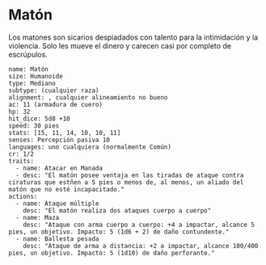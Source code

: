 # Matón

Los matones son sicarios despiadados con talento para la intimidación y la violencia. Solo les mueve el dinero y carecen casi por completo de escrúpulos.

```statblock
name: Matón
size: Humanoide
type: Mediano
subtype: (cualquier raza)
alignment: , cualquier alineamiento no bueno
ac: 11 (armadura de cuero)
hp: 32
hit_dice: 5d8 +10
speed: 30 pies
stats: [15, 11, 14, 10, 10, 11]
senses: Percepción pasiva 10
languages: uno cualquiera (normalmente Común)
cr: 1/2
traits:
  - name: Atacar en Manada
  - desc: "El matón posee ventaja en las tiradas de ataque contra ciraturas que estñen a 5 pies o menos de, al menos, un aliado del matón que no esté incapacitado."
actions:
  - name: Ataque múltiple
    desc: "El matón realiza dos ataques cuerpo a cuerpo"
  - name: Maza
    desc: "Ataque con arma cuerpo a cuerpo: +4 a impactar, alcance 5 pies, un objetivo. Impacto: 5 (1d6 + 2) de daño contundente."
  - name: Ballesta pesada
    desc: "Ataque de arma a distancia: +2 a impactar, alcance 100/400 pies, un objetivo. Impacto: 5 (1d10) de daño perforante."
```
